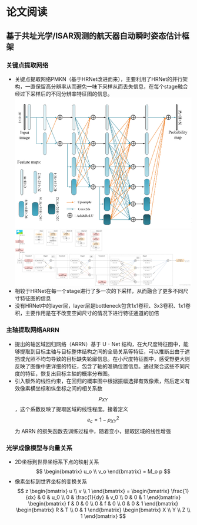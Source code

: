 ﻿# 论文阅读

## 基于共址光学/ISAR观测的航天器自动瞬时姿态估计框架

### 关键点提取网络

 - 关键点提取网络PMKN（基于HRNet改进而来），主要利用了HRNet的并行架构，一直保留高分辨率从而避免一味下采样从而丢失信息，在每个stage融合经过下采样后的不同分辨率特征图的信息。![输入图片说明](/JX/11.27/img/PMKN.png)![输入图片说明](/JX/11.27/img/HRNet.png)
 - 相较于HRNet在每一个stage进行了多一次的下采样，从而融合了更多不同尺寸特征图的信息
 - 没有HRNet中的layer层，layer层是bottleneck包含1x1卷积、3x3卷积、1x1卷积，主要作用是在不改变空间尺寸的情况下进行特征通道的加倍
 ### 主轴提取网络ARRN
  
 -   提出的轴区域回归网络（ARRN）基于 U - Net 结构，在大尺度特征图中，能够提取到目标主轴与目标整体结构之间的全局关系等特征，可以推断出由于遮挡或光照不均匀导致的目标缺失轮廓信息。在小尺度特征图中，感受野更大则反映了图像中更详细的特征，包含了轴的准确位置信息。通过聚合这些不同尺度的特征，恢复出目标主轴的概率分布图。
 -   引入额外的线性约束，在回归的概率图中根据振幅选择有效像素，然后定义有效像素横坐标和纵坐标之间的相关系数$$\rho_{XY}$$，这个系数反映了提取区域的线性程度。接着定义$$e_c = 1 - \rho_{XY}^2$$为 ARRN 的损失函数去训练过程中，随着变小，提取区域的线性增强
 ### **光学成像模型与向量关系**
 
 - 2D坐标到世界坐标系下点的映射关系$$ \begin{bmatrix} u_o \\ v_o \end{bmatrix} = M_o p $$
 - 像素坐标到世界坐标的变换关系$$ z \begin{bmatrix} u \\ v \\ 1 \end{bmatrix} = \begin{bmatrix} \frac{1}{dx} & 0 & u_0 \\ 0 & \frac{1}{dy} & v_0 \\ 0 & 0 & 1 \end{bmatrix} \begin{bmatrix} f & 0 & 0 \\ 0 & f & 0 \\ 0 & 0 & 1 \end{bmatrix} \begin{bmatrix} R & T \\ 0 & 1 \end{bmatrix} \begin{bmatrix} X \\ Y \\ Z \\ 1 \end{bmatrix} $$

